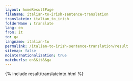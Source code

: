```yaml
---
layout: homeResultPage
fileName: italian-to-irish-sentence-translation
translatein: italian_to_irish
folderName : translate
lang: en
from: it
to: ga
langname: italian-to
permalink: /italian-to-irish-sentence-translation/result
sitemap: false
nointernationalization: true
matchurls: en&&it&&ga
---
```

{% include result/translateinto.html %}

<script src="/js/result/translation.js" data-foldername="{{page.folderName}}" data-lang="{{page.lang}}"></script>
